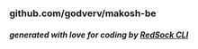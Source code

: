### github.com/godverv/makosh-be

##### generated with love for coding by [RedSock CLI](https://github.com/Red-Sock/rscli)